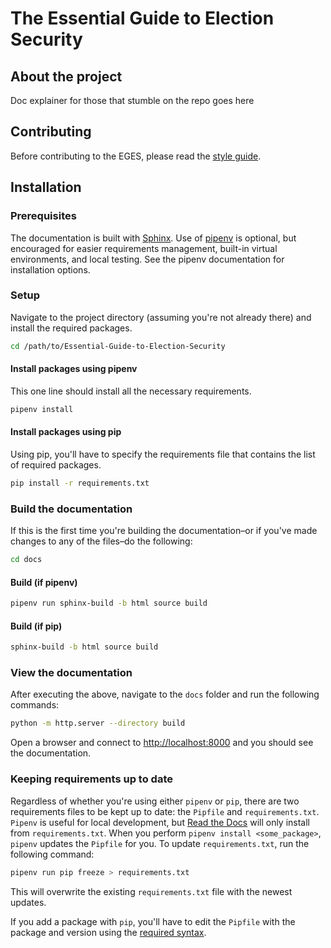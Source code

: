 # The Essential Guide to Election Security

## About the project

Doc explainer for those that stumble on the repo goes here

## Contributing

Before contributing to the EGES, please read the [style guide](STYLEGUIDE.md).

## Installation

### Prerequisites
The documentation is built with [Sphinx](https://www.sphinx-doc.org/en/master/). Use of [pipenv](https://pipenv.pypa.io/en/latest/) is optional, but encouraged for easier requirements management, built-in virtual environments, and local testing. See the pipenv documentation for installation options.

### Setup

Navigate to the project directory (assuming you're not already there) and install the required packages.

```sh
cd /path/to/Essential-Guide-to-Election-Security
```

#### Install packages using pipenv

This one line should install all the necessary requirements.

```sh
pipenv install
```

#### Install packages using pip

Using pip, you'll have to specify the requirements file that contains the list of required packages.

```sh
pip install -r requirements.txt
```

### Build the documentation

If this is the first time you're building the documentation&ndash;or if you've made changes to any of the files&ndash;do the following:

```sh
cd docs
```

#### Build (if pipenv)

```sh
pipenv run sphinx-build -b html source build
```

#### Build (if pip)

```sh
sphinx-build -b html source build
```

### View the documentation

After executing the above, navigate to the `docs` folder and run the following commands:

```sh
python -m http.server --directory build
```

Open a browser and connect to [http://localhost:8000](http://localhost:8000) and you should see the documentation.

### Keeping requirements up to date

Regardless of whether you're using either `pipenv` or `pip`, there are two requirements files to be kept up to date: the `Pipfile` and `requirements.txt`. `Pipenv` is useful for local development, but [Read the Docs](https://readthedocs.org/) will only install from `requirements.txt`. When you perform `pipenv install <some_package>`, `pipenv` updates the `Pipfile` for you. To update `requirements.txt`, run the following command:

```sh
pipenv run pip freeze > requirements.txt
```

This will overwrite the existing `requirements.txt` file with the newest updates.

If you add a package with `pip`, you'll have to edit the `Pipfile` with the package and version using the [required syntax](https://github.com/pypa/pipfile).
